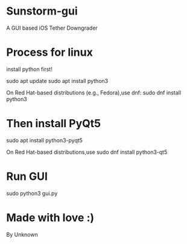 # Sunstorm-gui
A GUI based iOS Tether Downgrader 


# Process for linux
install python first!

sudo apt update
sudo apt install python3

On Red Hat-based distributions (e.g., Fedora),use dnf:
sudo dnf install python3

# Then install PyQt5
sudo apt install python3-pyqt5

On Red Hat-based distributions,use
sudo dnf install python3-qt5

# Run GUI
sudo python3 gui.py


# Made with love :)
By Unknown
